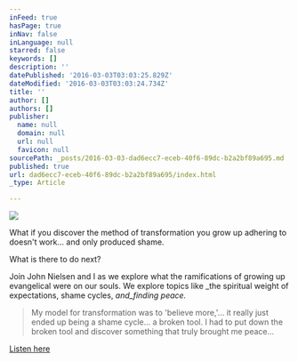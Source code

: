 ```yaml
---
inFeed: true
hasPage: true
inNav: false
inLanguage: null
starred: false
keywords: []
description: ''
datePublished: '2016-03-03T03:03:25.829Z'
dateModified: '2016-03-03T03:03:24.734Z'
title: ''
author: []
authors: []
publisher:
  name: null
  domain: null
  url: null
  favicon: null
sourcePath: _posts/2016-03-03-dad6ecc7-eceb-40f6-89dc-b2a2bf89a695.md
published: true
url: dad6ecc7-eceb-40f6-89dc-b2a2bf89a695/index.html
_type: Article

---
```

![](https://the-grid-user-content.s3-us-west-2.amazonaws.com/c20f85d1-d874-477c-bbf5-d0ad706d04f6.jpg)

What if you discover the method of transformation you grow up adhering to doesn't work... and only produced shame. 

What is there to do next? 

Join John Nielsen and I as we explore what the ramifications of growing up evangelical were on our souls. We explore topics like _the spiritual weight of expectations, shame cycles, _and_finding peace._

> My model for transformation was to 'believe more,'... it really just ended up being a shame cycle... a broken tool. I had to put down the broken tool and discover something that truly brought me peace...

[Listen here][0]

[0]: https://my.ekklesia360.com/Clients/player/videoplayer.php?sid=15327&url=http://38139a126e8307ea9daf-8d36774360b6cfe24897891b7c00ca6f.r71.cf2.rackcdn.com/uploaded/t/0e4907540_1456342705_the-weight-of-spiritual-expecations-john-nelisen.m4a&mediaBID=4075615&template=https://my.ekklesia360.com/Clients/player/videoplayer.php&type=sound&CMSCODE=EKK&CMS_LINK=https://my.ekklesia360.com&width=400&height=300&autostart=true&playlist=false&target=MediaPlayer